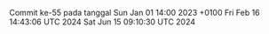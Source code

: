 Commit ke-55 pada tanggal Sun Jan 01 14:00 2023 +0100
Fri Feb 16 14:43:06 UTC 2024
Sat Jun 15 09:10:30 UTC 2024
